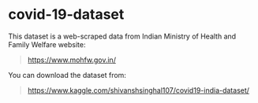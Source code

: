 # covid-19-dataset
This dataset is a web-scraped data from Indian Ministry of Health and Family Welfare website:
> https://www.mohfw.gov.in/

You can download the dataset from:
> https://www.kaggle.com/shivanshsinghal107/covid19-india-dataset/
